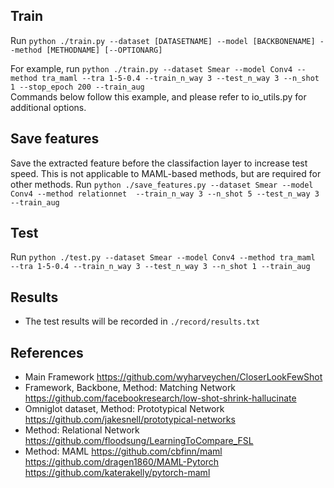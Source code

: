 

## Train
Run
```python ./train.py --dataset [DATASETNAME] --model [BACKBONENAME] --method [METHODNAME] [--OPTIONARG]```

For example, run `python ./train.py --dataset Smear --model Conv4 --method tra_maml --tra 1-5-0.4 --train_n_way 3 --test_n_way 3 --n_shot 1 --stop_epoch 200 --train_aug `  
Commands below follow this example, and please refer to io_utils.py for additional options.

## Save features
Save the extracted feature before the classifaction layer to increase test speed. This is not applicable to MAML-based methods, but are required for other methods.
Run
```python ./save_features.py --dataset Smear --model Conv4 --method relationnet  --train_n_way 3 --n_shot 5 --test_n_way 3 --train_aug ```

## Test
Run
```python ./test.py --dataset Smear --model Conv4 --method tra_maml  --tra 1-5-0.4 --train_n_way 3 --test_n_way 3 --n_shot 1 --train_aug ```

## Results
* The test results will be recorded in `./record/results.txt`

## References
* Main Framework
https://github.com/wyharveychen/CloserLookFewShot
* Framework, Backbone, Method: Matching Network
https://github.com/facebookresearch/low-shot-shrink-hallucinate 
* Omniglot dataset, Method: Prototypical Network
https://github.com/jakesnell/prototypical-networks
* Method: Relational Network
https://github.com/floodsung/LearningToCompare_FSL
* Method: MAML
https://github.com/cbfinn/maml  
https://github.com/dragen1860/MAML-Pytorch  
https://github.com/katerakelly/pytorch-maml

